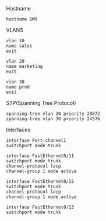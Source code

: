 Hostname
```
hostname SW9
```
VLANS
```
vlan 10
name sales
exit

vlan 20
name marketing
exit

vlan 30
name prod
exit
```
STP(Spanning Tree Protocol)
```
spanning-tree vlan 20 priority 28672
spanning-tree vlan 30 priority 24576
```
Interfaces
```
interface Port-channel1
switchport mode trunk

interface FastEthernet0/11
switchport mode trunk
channel-protocol lacp
channel-group 1 mode active

interface FastEthernet0/12
switchport mode trunk
channel-protocol lacp
channel-group 1 mode active
         
interface FastEthernet0/13
switchport mode trunk
```
